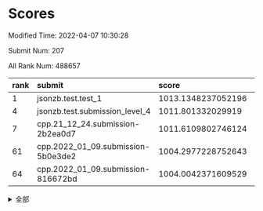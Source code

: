 # Scores

Modified Time: 2022-04-07 10:30:28

Submit Num: 207

All Rank Num: 488657

| rank |               submit               |       score        |       sigma        | pk_num |
| :--- | :--------------------------------- | :----------------- | :----------------- | :----- |
| 1    | jsonzb.test.test_1                 | 1013.1348237052196 | 0.8181665121159587 | 9441   |
| 4    | jsonzb.test.submission_level_4     | 1011.801332029919  | 0.7638569411671421 | 9441   |
| 7    | cpp.21_12_24.submission-2b2ea0d7   | 1011.6109802746124 | 0.7850386978015185 | 9440   |
| 61   | cpp.2022_01_09.submission-5b0e3de2 | 1004.2977228752643 | 0.7232601384218579 | 9446   |
| 64   | cpp.2022_01_09.submission-816672bd | 1004.0042371609529 | 0.7071467242418207 | 9439   |


<details>
<summary>全部</summary>

| rank |                 submit                 |       score        |       sigma        | pk_num |
| :--- | :------------------------------------- | :----------------- | :----------------- | :----- |
| 1    | jsonzb.test.test_1                     | 1013.1348237052196 | 0.8181665121159587 | 9441   |
| 2    | gobigger.level_3.submission_level_3_39 | 1012.3563930136088 | 0.7980797846793484 | 9444   |
| 3    | gobigger.level_3.submission_level_3_23 | 1012.0599690732981 | 0.7927415060363253 | 9444   |
| 4    | jsonzb.test.submission_level_4         | 1011.801332029919  | 0.7638569411671421 | 9441   |
| 5    | gobigger.level_3.submission_level_3_9  | 1011.7989780316743 | 0.752354817862668  | 9441   |
| 6    | gobigger.level_3.submission_level_3_12 | 1011.7501889630469 | 0.7896006518373376 | 9445   |
| 7    | cpp.21_12_24.submission-2b2ea0d7       | 1011.6109802746124 | 0.7850386978015185 | 9440   |
| 8    | gobigger.level_3.submission_level_3_8  | 1011.2200135404756 | 0.7797845574032265 | 9439   |
| 9    | gobigger.level_3.submission_level_3_48 | 1011.0690950931295 | 0.7893394873002383 | 9442   |
| 10   | gobigger.level_3.submission_level_3_25 | 1011.0312236947755 | 0.7813967443885642 | 9442   |
| 11   | gobigger.level_3.submission_level_3_17 | 1010.9408875902    | 0.7868054162606619 | 9447   |
| 12   | gobigger.level_3.submission_level_3_40 | 1010.7322589239071 | 0.7587992997292929 | 9444   |
| 13   | gobigger.level_3.submission_level_3_35 | 1010.7257699860769 | 0.7560041761307934 | 9446   |
| 14   | gobigger.level_3.submission_level_3_31 | 1010.7000708403025 | 0.7575816012470518 | 9441   |
| 15   | gobigger.level_3.submission_level_3_22 | 1010.6079323890868 | 0.7842430238025238 | 9446   |
| 16   | gobigger.level_3.submission_level_3_3  | 1010.5487688501079 | 0.764902121162995  | 9439   |
| 17   | gobigger.level_3.submission_level_3_15 | 1010.5401560928432 | 0.7818914566813795 | 9445   |
| 18   | gobigger.level_3.submission_level_3_36 | 1010.5096169706266 | 0.767171665023602  | 9445   |
| 19   | gobigger.level_3.submission_level_3_32 | 1010.4608661371694 | 0.7825131262734285 | 9443   |
| 20   | gobigger.level_3.submission_level_3_13 | 1010.3067306482599 | 0.7646049143974716 | 9446   |
| 21   | gobigger.level_3.submission_level_3_19 | 1010.2776413502844 | 0.7615661302854673 | 9437   |
| 22   | gobigger.level_3.submission_level_3_42 | 1010.177490486564  | 0.7634568858859403 | 9442   |
| 23   | gobigger.level_3.submission_level_3_26 | 1010.1211260702995 | 0.7798042877184678 | 9440   |
| 24   | gobigger.level_3.submission_level_3_11 | 1010.0978938861324 | 0.7598202400706718 | 9442   |
| 25   | gobigger.level_3.submission_level_3_7  | 1010.0959356595786 | 0.7622330099945771 | 9443   |
| 26   | gobigger.level_3.submission_level_3_37 | 1010.0901957618881 | 0.7668521117293218 | 9441   |
| 27   | gobigger.level_3.submission_level_3_43 | 1009.9747939528297 | 0.759317271384899  | 9448   |
| 28   | gobigger.level_3.submission_level_3_46 | 1009.9330466378816 | 0.753101725254723  | 9444   |
| 29   | gobigger.level_3.submission_level_3_10 | 1009.798413260178  | 0.7596639144652232 | 9445   |
| 30   | gobigger.level_3.submission_level_3_28 | 1009.7371906349161 | 0.7356374621605658 | 9444   |
| 31   | gobigger.level_3.submission_level_3_41 | 1009.7218220415182 | 0.7617803122558744 | 9441   |
| 32   | gobigger.level_3.submission_level_3_21 | 1009.7025856967932 | 0.748605303212259  | 9440   |
| 33   | gobigger.level_3.submission_level_3_47 | 1009.6865038675584 | 0.7452944027033818 | 9439   |
| 34   | gobigger.level_3.submission_level_3_30 | 1009.6863040221828 | 0.7567517092206638 | 9442   |
| 35   | gobigger.level_3.submission_level_3_18 | 1009.6419414833874 | 0.7570511251214245 | 9438   |
| 36   | gobigger.level_3.submission_level_3_49 | 1009.5676892407535 | 0.7420421523786586 | 9440   |
| 37   | gobigger.level_3.submission_level_3_0  | 1009.5435249359912 | 0.7500743963584818 | 9443   |
| 38   | gobigger.level_3.submission_level_3_4  | 1009.5187185911295 | 0.7479334142520275 | 9444   |
| 39   | gobigger.level_3.submission_level_3_24 | 1009.4586033627049 | 0.7544952796713238 | 9441   |
| 40   | gobigger.level_3.submission_level_3_27 | 1009.447981427244  | 0.7466610184021845 | 9442   |
| 41   | gobigger.level_3.submission_level_3_33 | 1009.3681185322041 | 0.7478335722569021 | 9447   |
| 42   | gobigger.level_3.submission_level_3_45 | 1009.1791374150703 | 0.7612232909818436 | 9445   |
| 43   | gobigger.level_3.submission_level_3_44 | 1009.1755967662172 | 0.765641110163112  | 9447   |
| 44   | gobigger.level_3.submission_level_3_29 | 1009.1620224199562 | 0.7397682289757308 | 9438   |
| 45   | gobigger.level_3.submission_level_3_6  | 1009.0932323423673 | 0.7455588611798482 | 9442   |
| 46   | gobigger.level_3.submission_level_3_14 | 1009.041381715046  | 0.7336096680799025 | 9441   |
| 47   | gobigger.level_3.submission_level_3_2  | 1008.9638983246945 | 0.7495782195980926 | 9442   |
| 48   | gobigger.level_3.submission_level_3_20 | 1008.8732983913419 | 0.7436402098529895 | 9444   |
| 49   | gobigger.level_3.submission_level_3_34 | 1008.7707191903996 | 0.7410093737987529 | 9443   |
| 50   | gobigger.level_3.submission_level_3_16 | 1008.5905720178256 | 0.7489683901760997 | 9442   |
| 51   | gobigger.level_3.submission_level_3_5  | 1008.437836912699  | 0.751381155777032  | 9440   |
| 52   | gobigger.level_3.submission_level_3_1  | 1008.261282462297  | 0.7349368202675369 | 9442   |
| 53   | gobigger.level_3.submission_level_3_38 | 1007.7714417960713 | 0.7333806396317484 | 9441   |
| 54   | gobigger.level_1.submission_level_1_45 | 1005.4303702820222 | 0.7265870365152075 | 9448   |
| 55   | gobigger.level_1.submission_level_1_49 | 1005.1449715272737 | 0.7202300587804186 | 9441   |
| 56   | gobigger.level_1.submission_level_1_38 | 1004.6473823769159 | 0.7194581461759001 | 9439   |
| 57   | gobigger.level_1.submission_level_1_23 | 1004.5198974036023 | 0.7179456894737377 | 9440   |
| 58   | gobigger.level_1.submission_level_1_37 | 1004.4993535260446 | 0.724146070358118  | 9433   |
| 59   | gobigger.level_1.submission_level_1_16 | 1004.3752002522584 | 0.7088316786535328 | 9447   |
| 60   | gobigger.level_1.submission_level_1_10 | 1004.3728618231114 | 0.7177425854206475 | 9443   |
| 61   | cpp.2022_01_09.submission-5b0e3de2     | 1004.2977228752643 | 0.7232601384218579 | 9446   |
| 62   | gobigger.level_1.submission_level_1_9  | 1004.2816406947834 | 0.714355287839674  | 9440   |
| 63   | gobigger.level_1.submission_level_1_35 | 1004.1647120936125 | 0.7135518078965494 | 9439   |
| 64   | cpp.2022_01_09.submission-816672bd     | 1004.0042371609529 | 0.7071467242418207 | 9439   |
| 65   | gobigger.level_1.submission_level_1_43 | 1003.9946679202972 | 0.7078098167327687 | 9449   |
| 66   | gobigger.level_1.submission_level_1_25 | 1003.9686971964272 | 0.7222013116048657 | 9445   |
| 67   | gobigger.level_1.submission_level_1_19 | 1003.937113827918  | 0.7126537208209602 | 9441   |
| 68   | gobigger.level_1.submission_level_1_4  | 1003.8217690061091 | 0.7206051578157847 | 9439   |
| 69   | gobigger.level_1.submission_level_1_1  | 1003.7864537690504 | 0.7218381673663173 | 9445   |
| 70   | gobigger.level_1.submission_level_1_0  | 1003.6529722370534 | 0.721046534515418  | 9443   |
| 71   | gobigger.level_1.submission_level_1_11 | 1003.4433111753617 | 0.711134731322504  | 9446   |
| 72   | gobigger.level_1.submission_level_1_33 | 1003.4131365116174 | 0.7122001042426628 | 9447   |
| 73   | gobigger.level_1.submission_level_1_42 | 1003.3643628718283 | 0.7059755439278113 | 9442   |
| 74   | gobigger.level_1.submission_level_1_17 | 1003.3044499986598 | 0.7169749939802436 | 9442   |
| 75   | gobigger.level_1.submission_level_1_18 | 1003.2964886532985 | 0.7127963331583362 | 9447   |
| 76   | gobigger.level_1.submission_level_1_41 | 1003.2809556151764 | 0.7220849324004668 | 9445   |
| 77   | gobigger.level_1.submission_level_1_22 | 1003.2078405862475 | 0.7058501140689937 | 9441   |
| 78   | gobigger.level_1.submission_level_1_2  | 1003.1858129255173 | 0.7178513511406611 | 9445   |
| 79   | gobigger.level_1.submission_level_1_48 | 1003.1806453389207 | 0.7182428394259892 | 9445   |
| 80   | gobigger.level_1.submission_level_1_44 | 1003.1615559684104 | 0.714236601475563  | 9444   |
| 81   | gobigger.level_1.submission_level_1_47 | 1003.1286535234419 | 0.7130045752771662 | 9440   |
| 82   | gobigger.level_1.submission_level_1_6  | 1003.1121220223365 | 0.72145947107221   | 9440   |
| 83   | gobigger.level_1.submission_level_1_24 | 1003.0746193145936 | 0.727599984716465  | 9445   |
| 84   | gobigger.level_1.submission_level_1_31 | 1003.0442174926201 | 0.7031608418122477 | 9441   |
| 85   | gobigger.level_1.submission_level_1_21 | 1003.0345541389717 | 0.7245635817671859 | 9444   |
| 86   | gobigger.level_1.submission_level_1_29 | 1003.0306531182674 | 0.7149856709477735 | 9446   |
| 87   | gobigger.level_1.submission_level_1_3  | 1002.9734550306152 | 0.7111713955797454 | 9447   |
| 88   | gobigger.level_1.submission_level_1_40 | 1002.9167702704126 | 0.7035271664464385 | 9442   |
| 89   | gobigger.level_1.submission_level_1_28 | 1002.9134228500759 | 0.7082797770210947 | 9447   |
| 90   | gobigger.level_1.submission_level_1_27 | 1002.8837382481197 | 0.718885638973303  | 9445   |
| 91   | gobigger.level_1.submission_level_1_8  | 1002.8084138172841 | 0.7156515496105991 | 9440   |
| 92   | gobigger.level_1.submission_level_1_36 | 1002.8065367711622 | 0.7083023536419343 | 9445   |
| 93   | gobigger.level_1.submission_level_1_7  | 1002.739280988167  | 0.7147703494284147 | 9445   |
| 94   | gobigger.level_1.submission_level_1_30 | 1002.7325296436161 | 0.7254914241696409 | 9444   |
| 95   | gobigger.level_1.submission_level_1_39 | 1002.7220353130825 | 0.7170661006239066 | 9443   |
| 96   | gobigger.level_1.submission_level_1_26 | 1002.6673354936054 | 0.7126252298208781 | 9445   |
| 97   | gobigger.level_1.submission_level_1_13 | 1002.6654623228904 | 0.7075755521831009 | 9438   |
| 98   | gobigger.level_1.submission_level_1_14 | 1002.6340255461472 | 0.7106527570035233 | 9445   |
| 99   | gobigger.level_1.submission_level_1_20 | 1002.583563333911  | 0.7056427114184652 | 9446   |
| 100  | gobigger.level_1.submission_level_1_34 | 1002.5072582330254 | 0.718022554033855  | 9445   |
| 101  | gobigger.level_1.submission_level_1_12 | 1002.4056970249884 | 0.7113611917654676 | 9445   |
| 102  | gobigger.level_1.submission_level_1_46 | 1002.2865600732838 | 0.7122891252623017 | 9441   |
| 103  | gobigger.level_1.submission_level_1_5  | 1002.2106175990898 | 0.716987352997155  | 9447   |
| 104  | gobigger.level_1.submission_level_1_32 | 1002.024739773019  | 0.7037113199763378 | 9441   |
| 105  | gobigger.level_1.submission_level_1_15 | 1001.8492623355677 | 0.69839313823244   | 9437   |
| 106  | gobigger.random.submission_random_3    | 997.2620783626271  | 0.7009415915993442 | 9442   |
| 107  | gobigger.random.submission_random_25   | 997.1775896829065  | 0.7011673559701623 | 9441   |
| 108  | gobigger.random.submission_random_2    | 997.0361671927053  | 0.7012254700015126 | 9448   |
| 109  | gobigger.random.submission_random_21   | 997.0125363754377  | 0.7160160617131326 | 9442   |
| 110  | gobigger.random.submission_random_17   | 996.9028604970647  | 0.7124387795685226 | 9442   |
| 111  | gobigger.random.submission_random_35   | 996.8067298602431  | 0.7114662394748917 | 9444   |
| 112  | gobigger.random.submission_random_20   | 996.7991132701318  | 0.7002409326965429 | 9442   |
| 113  | gobigger.random.submission_random_30   | 996.7591527156367  | 0.7133290228534481 | 9439   |
| 114  | gobigger.random.submission_random_33   | 996.7545621460088  | 0.714775475090967  | 9449   |
| 115  | gobigger.random.submission_random_7    | 996.6862720947339  | 0.7141106923924321 | 9444   |
| 116  | gobigger.random.submission_random_29   | 996.655072081139   | 0.7083444722790544 | 9440   |
| 117  | gobigger.random.submission_random_49   | 996.5962554204282  | 0.7047719289193126 | 9448   |
| 118  | gobigger.random.submission_random_44   | 996.5249236999055  | 0.7052776950412597 | 9447   |
| 119  | gobigger.random.submission_random_6    | 996.5038386902039  | 0.7023984910776951 | 9439   |
| 120  | gobigger.random.submission_random_48   | 996.5000085816603  | 0.7232449582734602 | 9443   |
| 121  | gobigger.random.submission_random_36   | 996.4264780789982  | 0.7043415327927314 | 9447   |
| 122  | gobigger.random.submission_random_42   | 996.3201950192456  | 0.7199000675849782 | 9442   |
| 123  | gobigger.random.submission_random_43   | 996.2964997379542  | 0.7069002251013816 | 9441   |
| 124  | gobigger.random.submission_random_8    | 996.27336782349    | 0.704206635100371  | 9443   |
| 125  | gobigger.random.submission_random_23   | 996.2407401053188  | 0.7254666710191195 | 9437   |
| 126  | gobigger.random.submission_random_18   | 996.1972987935558  | 0.7127252561058791 | 9442   |
| 127  | gobigger.random.submission_random_39   | 996.1916159752542  | 0.7142221229528084 | 9445   |
| 128  | gobigger.random.submission_random_9    | 996.1892596177731  | 0.7089107868514565 | 9443   |
| 129  | gobigger.random.submission_random_10   | 996.1848633935311  | 0.7131988950974344 | 9442   |
| 130  | gobigger.random.submission_random_28   | 996.1746845447915  | 0.7193449496399379 | 9442   |
| 131  | gobigger.random.submission_random_31   | 996.0925407956797  | 0.7127363269181345 | 9438   |
| 132  | gobigger.random.submission_random_11   | 996.0819918135131  | 0.7025010141993518 | 9440   |
| 133  | gobigger.random.submission_random_40   | 996.0490509447352  | 0.709471408200498  | 9446   |
| 134  | gobigger.random.submission_random_34   | 996.0152416952437  | 0.7186298666609983 | 9442   |
| 135  | gobigger.random.submission_random_16   | 996.0055712757127  | 0.7125816555896866 | 9446   |
| 136  | gobigger.random.submission_random_14   | 995.8714271030286  | 0.7099536128533852 | 9443   |
| 137  | gobigger.random.submission_random_26   | 995.7518911359839  | 0.7076305592422029 | 9439   |
| 138  | gobigger.random.submission_random_12   | 995.7465338732553  | 0.7024236676743523 | 9437   |
| 139  | gobigger.random.submission_random_32   | 995.7410840036425  | 0.7165841238438496 | 9447   |
| 140  | gobigger.random.submission_random_1    | 995.738070135231   | 0.7062141922261244 | 9445   |
| 141  | gobigger.random.submission_random_15   | 995.7053037035965  | 0.7079024268184094 | 9441   |
| 142  | gobigger.random.submission_random_37   | 995.679351878891   | 0.7137117854146355 | 9446   |
| 143  | gobigger.random.submission_random_19   | 995.662997899701   | 0.7068040714901193 | 9444   |
| 144  | gobigger.random.submission_random_22   | 995.5875522994102  | 0.7226066578309119 | 9442   |
| 145  | gobigger.random.submission_random_5    | 995.5614531041094  | 0.726090167204435  | 9445   |
| 146  | gobigger.random.submission_random_0    | 995.5432465818801  | 0.7070592405738613 | 9444   |
| 147  | gobigger.random.submission_random_45   | 995.4794915906535  | 0.7234738869539755 | 9440   |
| 148  | gobigger.random.submission_random_27   | 995.2826904577545  | 0.7204839425948061 | 9445   |
| 149  | gobigger.random.submission_random_4    | 995.2704100411311  | 0.7177120234183572 | 9442   |
| 150  | gobigger.random.submission_random_13   | 995.1644317854576  | 0.7175551259363847 | 9443   |
| 151  | gobigger.random.submission_random_41   | 995.0636004633731  | 0.7054595141857022 | 9442   |
| 152  | gobigger.random.submission_random_46   | 994.9287167092002  | 0.7033124049089378 | 9441   |
| 153  | gobigger.random.submission_random_38   | 994.9239998917283  | 0.7196790019611548 | 9446   |
| 154  | gobigger.level_2.submission_level_2_11 | 994.6874410438836  | 0.7354225839055005 | 9448   |
| 155  | gobigger.random.submission_random_24   | 994.6710881881673  | 0.7197320451760849 | 9442   |
| 156  | gobigger.level_2.submission_level_2_15 | 994.0285503451056  | 0.7314466027555095 | 9441   |
| 157  | gobigger.level_2.submission_level_2_44 | 993.9923899385313  | 0.7294855725855304 | 9441   |
| 158  | gobigger.level_2.submission_level_2_1  | 993.8103131390321  | 0.722340280698976  | 9440   |
| 159  | gobigger.level_2.submission_level_2_22 | 993.6665313682175  | 0.747890484984495  | 9445   |
| 160  | gobigger.random.submission_random_47   | 993.6403292228098  | 0.7362230499745073 | 9434   |
| 161  | gobigger.level_2.submission_level_2_4  | 993.475089645402   | 0.750714139258558  | 9444   |
| 162  | gobigger.level_2.submission_level_2_18 | 993.1018577427151  | 0.7352283858743249 | 9443   |
| 163  | gobigger.level_2.submission_level_2_12 | 993.0222533564372  | 0.7387961257796438 | 9438   |
| 164  | gobigger.level_2.submission_level_2_9  | 992.9955886238962  | 0.7435684430399966 | 9442   |
| 165  | gobigger.level_2.submission_level_2_38 | 992.9942287060508  | 0.7427094789783814 | 9450   |
| 166  | gobigger.level_2.submission_level_2_35 | 992.862504947286   | 0.7364587152373255 | 9446   |
| 167  | gobigger.level_2.submission_level_2_34 | 992.8136778176107  | 0.755436099012816  | 9442   |
| 168  | gobigger.level_2.submission_level_2_5  | 992.7888355472622  | 0.7600032572909403 | 9445   |
| 169  | gobigger.level_2.submission_level_2_30 | 992.7722959898874  | 0.7488235260107737 | 9446   |
| 170  | gobigger.level_2.submission_level_2_49 | 992.7154648088571  | 0.7423537781249006 | 9437   |
| 171  | gobigger.level_2.submission_level_2_6  | 992.6608338252079  | 0.7316715254325364 | 9443   |
| 172  | gobigger.level_2.submission_level_2_47 | 992.5662882417885  | 0.7661764967585202 | 9441   |
| 173  | gobigger.level_2.submission_level_2_24 | 992.5542958562238  | 0.7362002901465833 | 9444   |
| 174  | gobigger.level_2.submission_level_2_46 | 992.5280424897106  | 0.7486628375552383 | 9445   |
| 175  | gobigger.level_2.submission_level_2_39 | 992.4561250961183  | 0.7300688854666838 | 9436   |
| 176  | gobigger.level_2.submission_level_2_2  | 992.4383594696369  | 0.7477392379193741 | 9442   |
| 177  | gobigger.level_2.submission_level_2_17 | 992.4238441745308  | 0.7591353933649162 | 9442   |
| 178  | gobigger.level_2.submission_level_2_45 | 992.4079729796862  | 0.7354001613604112 | 9444   |
| 179  | gobigger.level_2.submission_level_2_0  | 992.4053330259695  | 0.7396574534572672 | 9443   |
| 180  | gobigger.level_2.submission_level_2_31 | 992.3831751642084  | 0.7425206241816504 | 9443   |
| 181  | gobigger.level_2.submission_level_2_43 | 992.3743498446214  | 0.735532621146368  | 9438   |
| 182  | gobigger.level_2.submission_level_2_36 | 992.2832459906498  | 0.7270272477841673 | 9438   |
| 183  | gobigger.level_2.submission_level_2_10 | 992.1542250630658  | 0.76499076749725   | 9436   |
| 184  | gobigger.level_2.submission_level_2_13 | 992.1442266910103  | 0.7368915592005849 | 9444   |
| 185  | gobigger.level_2.submission_level_2_27 | 992.0986096921865  | 0.7468619477853174 | 9440   |
| 186  | gobigger.level_2.submission_level_2_8  | 992.0375549521082  | 0.7711903203875585 | 9436   |
| 187  | gobigger.level_2.submission_level_2_29 | 992.0109810986706  | 0.7485424612058531 | 9447   |
| 188  | gobigger.level_2.submission_level_2_42 | 991.9930545027013  | 0.7575075352897067 | 9447   |
| 189  | gobigger.level_2.submission_level_2_14 | 991.989095019112   | 0.7557496018881685 | 9441   |
| 190  | gobigger.level_2.submission_level_2_40 | 991.9165671362807  | 0.7524550802139268 | 9443   |
| 191  | gobigger.level_2.submission_level_2_25 | 991.7879857874782  | 0.7408117244865106 | 9445   |
| 192  | gobigger.level_2.submission_level_2_19 | 991.6470855665129  | 0.7440619733549312 | 9437   |
| 193  | gobigger.level_2.submission_level_2_28 | 991.6090548991405  | 0.7636066858384634 | 9448   |
| 194  | gobigger.level_2.submission_level_2_26 | 991.5311809338425  | 0.7379570211785553 | 9443   |
| 195  | gobigger.level_2.submission_level_2_20 | 991.3259170452588  | 0.7676752531253065 | 9443   |
| 196  | gobigger.level_2.submission_level_2_33 | 991.3068816129314  | 0.747413167546913  | 9444   |
| 197  | gobigger.level_2.submission_level_2_37 | 991.2870584799311  | 0.7485871119579363 | 9440   |
| 198  | gobigger.level_2.submission_level_2_41 | 991.208848920969   | 0.741005765290902  | 9439   |
| 199  | gobigger.level_2.submission_level_2_21 | 991.1625969181414  | 0.7627277378873597 | 9447   |
| 200  | gobigger.level_2.submission_level_2_3  | 991.0540393171041  | 0.7597348357168316 | 9442   |
| 201  | gobigger.level_2.submission_level_2_16 | 990.838661174681   | 0.7670898025354075 | 9437   |
| 202  | gobigger.level_2.submission_level_2_48 | 990.703816899175   | 0.7656982652987232 | 9440   |
| 203  | gobigger.level_2.submission_level_2_32 | 990.593351404265   | 0.7755607912796896 | 9438   |
| 204  | gobigger.level_2.submission_level_2_7  | 990.4314778325165  | 0.7636295100343382 | 9443   |
| 205  | gobigger.level_2.submission_level_2_23 | 989.489827401815   | 0.7759251742837235 | 9442   |
| 206  | gobigger.none.submission_none_0        | 977.0285795694986  | 1.3137438175303935 | 9444   |
| 207  | gobigger.none.submission_none_1        | 975.8785936373628  | 1.5160754772261789 | 9448   |

</details>